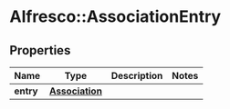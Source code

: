 # Alfresco::AssociationEntry

## Properties
Name | Type | Description | Notes
------------ | ------------- | ------------- | -------------
**entry** | [**Association**](Association.md) |  | 


